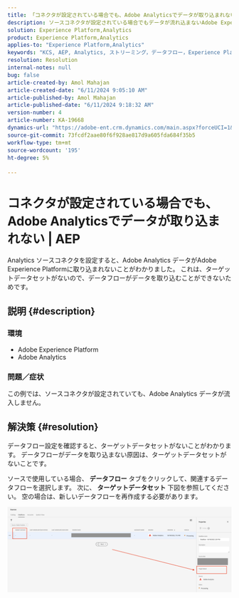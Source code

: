```yaml
---
title: 「コネクタが設定されている場合でも、Adobe Analyticsでデータが取り込まれない | AEP"
description: ソースコネクタが設定されている場合でもデータが流れ込まないAdobe Experience Platformの問題を解決する方法を説明します。
solution: Experience Platform,Analytics
product: Experience Platform,Analytics
applies-to: "Experience Platform,Analytics"
keywords: "KCS, AEP, Analytics, ストリーミング，データフロー，Experience Platform, データ取得，ソースコネクタ"
resolution: Resolution
internal-notes: null
bug: false
article-created-by: Amol Mahajan
article-created-date: "6/11/2024 9:05:10 AM"
article-published-by: Amol Mahajan
article-published-date: "6/11/2024 9:18:32 AM"
version-number: 4
article-number: KA-19668
dynamics-url: "https://adobe-ent.crm.dynamics.com/main.aspx?forceUCI=1&pagetype=entityrecord&etn=knowledgearticle&id=2266a4af-d127-ef11-840b-000d3a34c086"
source-git-commit: 73fcdf2aae80f6f928ae817d9a605fda684f35b5
workflow-type: tm+mt
source-wordcount: '195'
ht-degree: 5%

---
```


# コネクタが設定されている場合でも、Adobe Analyticsでデータが取り込まれない | AEP


Analytics ソースコネクタを設定すると、Adobe Analytics データがAdobe Experience Platformに取り込まれないことがわかりました。 これは、ターゲットデータセットがないので、データフローがデータを取り込むことができないためです。

## 説明 {#description}


### <b>環境</b>

- Adobe Experience Platform
- Adobe Analytics




### <b>問題／症状</b>

この例では、ソースコネクタが設定されていても、Adobe Analytics データが流入しません。


## 解決策 {#resolution}


データフロー設定を確認すると、ターゲットデータセットがないことがわかります。 データフローがデータを取り込まない原因は、ターゲットデータセットがないことです。

ソースで使用している場合、 <b>データフロー</b> タブをクリックして、関連するデータフローを選択します。 次に、 <b>ターゲットデータセット</b> 下図を参照してください。 空の場合は、新しいデータフローを再作成する必要があります。

![](assets/6dcf5ee4-5adb-ec11-a7b6-0022480b01c6.png)


















